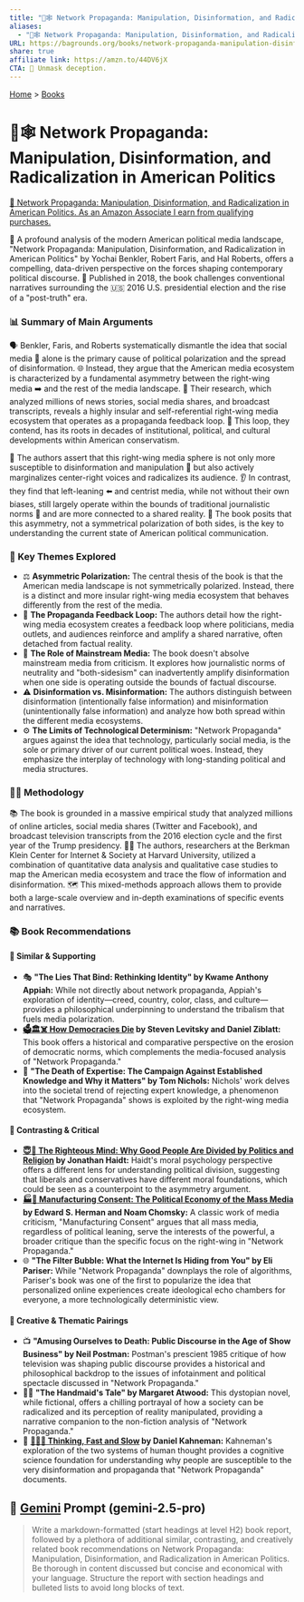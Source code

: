 ```yaml
---
title: "📢🕸️ Network Propaganda: Manipulation, Disinformation, and Radicalization in American Politics"
aliases:
  - "📢🕸️ Network Propaganda: Manipulation, Disinformation, and Radicalization in American Politics"
URL: https://bagrounds.org/books/network-propaganda-manipulation-disinformation-and-radicalization-in-american-politics
share: true
affiliate link: https://amzn.to/44DV6jX
CTA: 🚨 Unmask deception.
---
```

[Home](../index.md) > [Books](./index.md)  
# 📢🕸️ Network Propaganda: Manipulation, Disinformation, and Radicalization in American Politics  
[🛒 Network Propaganda: Manipulation, Disinformation, and Radicalization in American Politics. As an Amazon Associate I earn from qualifying purchases.](https://amzn.to/44DV6jX)  
  
📖 A profound analysis of the modern American political media landscape, "Network Propaganda: Manipulation, Disinformation, and Radicalization in American Politics" by Yochai Benkler, Robert Faris, and Hal Roberts, offers a compelling, data-driven perspective on the forces shaping contemporary political discourse. 📅 Published in 2018, the book challenges conventional narratives surrounding the 🇺🇸 2016 U.S. presidential election and the rise of a "post-truth" era.  
  
### **📊 Summary of Main Arguments**  
  
🗣️ Benkler, Faris, and Roberts systematically dismantle the idea that social media 📱 alone is the primary cause of political polarization and the spread of disinformation. 🌐 Instead, they argue that the American media ecosystem is characterized by a fundamental asymmetry between the right-wing media ➡️ and the rest of the media landscape. 🔬 Their research, which analyzed millions of news stories, social media shares, and broadcast transcripts, reveals a highly insular and self-referential right-wing media ecosystem that operates as a propaganda feedback loop. 🔄 This loop, they contend, has its roots in decades of institutional, political, and cultural developments within American conservatism.  
  
📢 The authors assert that this right-wing media sphere is not only more susceptible to disinformation and manipulation 🤥 but also actively marginalizes center-right voices and radicalizes its audience. 👂 In contrast, they find that left-leaning ⬅️ and centrist media, while not without their own biases, still largely operate within the bounds of traditional journalistic norms 📰 and are more connected to a shared reality. 🔑 The book posits that this asymmetry, not a symmetrical polarization of both sides, is the key to understanding the current state of American political communication.  
  
### **📌 Key Themes Explored**  
  
* ⚖️ **Asymmetric Polarization:** The central thesis of the book is that the American media landscape is not symmetrically polarized. Instead, there is a distinct and more insular right-wing media ecosystem that behaves differently from the rest of the media.  
* 📢 **The Propaganda Feedback Loop:** The authors detail how the right-wing media ecosystem creates a feedback loop where politicians, media outlets, and audiences reinforce and amplify a shared narrative, often detached from factual reality.  
* 📰 **The Role of Mainstream Media:** The book doesn't absolve mainstream media from criticism. It explores how journalistic norms of neutrality and "both-sidesism" can inadvertently amplify disinformation when one side is operating outside the bounds of factual discourse.  
* ⚠️ **Disinformation vs. Misinformation:** The authors distinguish between disinformation (intentionally false information) and misinformation (unintentionally false information) and analyze how both spread within the different media ecosystems.  
* ⚙️ **The Limits of Technological Determinism:** "Network Propaganda" argues against the idea that technology, particularly social media, is the sole or primary driver of our current political woes. Instead, they emphasize the interplay of technology with long-standing political and media structures.  
  
### **👨‍🔬 Methodology**  
  
📚 The book is grounded in a massive empirical study that analyzed millions of online articles, social media shares (Twitter and Facebook), and broadcast television transcripts from the 2016 election cycle and the first year of the Trump presidency. 🧑‍🎓 The authors, researchers at the Berkman Klein Center for Internet & Society at Harvard University, utilized a combination of quantitative data analysis and qualitative case studies to map the American media ecosystem and trace the flow of information and disinformation. 🗺️ This mixed-methods approach allows them to provide both a large-scale overview and in-depth examinations of specific events and narratives.  
  
### **📚 Book Recommendations**  
  
#### **🤝 Similar & Supporting**  
  
* 🎭 **"The Lies That Bind: Rethinking Identity" by Kwame Anthony Appiah:** While not directly about network propaganda, Appiah's exploration of identity—creed, country, color, class, and culture—provides a philosophical underpinning to understand the tribalism that fuels media polarization.  
* **[🗳️🏛️☠️ How Democracies Die](./how-democracies-die.md) by Steven Levitsky and Daniel Ziblatt:** This book offers a historical and comparative perspective on the erosion of democratic norms, which complements the media-focused analysis of "Network Propaganda."  
* 🧠 **"The Death of Expertise: The Campaign Against Established Knowledge and Why it Matters" by Tom Nichols:** Nichols' work delves into the societal trend of rejecting expert knowledge, a phenomenon that "Network Propaganda" shows is exploited by the right-wing media ecosystem.  
  
#### **🤔 Contrasting & Critical**  
  
* **[😇🧠 The Righteous Mind: Why Good People Are Divided by Politics and Religion](./the-righteous-mind.md) by Jonathan Haidt:** Haidt's moral psychology perspective offers a different lens for understanding political division, suggesting that liberals and conservatives have different moral foundations, which could be seen as a counterpoint to the asymmetry argument.  
* **[🏭🫡 Manufacturing Consent: The Political Economy of the Mass Media](./manufacturing-consent.md) by Edward S. Herman and Noam Chomsky:** A classic work of media criticism, "Manufacturing Consent" argues that all mass media, regardless of political leaning, serve the interests of the powerful, a broader critique than the specific focus on the right-wing in "Network Propaganda."  
* 🌐 **"The Filter Bubble: What the Internet Is Hiding from You" by Eli Pariser:** While "Network Propaganda" downplays the role of algorithms, Pariser's book was one of the first to popularize the idea that personalized online experiences create ideological echo chambers for everyone, a more technologically deterministic view.  
  
#### **🎨 Creative & Thematic Pairings**  
  
* 📺 **"Amusing Ourselves to Death: Public Discourse in the Age of Show Business" by Neil Postman:** Postman's prescient 1985 critique of how television was shaping public discourse provides a historical and philosophical backdrop to the issues of infotainment and political spectacle discussed in "Network Propaganda."  
* 👩‍🦰 **"The Handmaid's Tale" by Margaret Atwood:** This dystopian novel, while fictional, offers a chilling portrayal of how a society can be radicalized and its perception of reality manipulated, providing a narrative companion to the non-fiction analysis of "Network Propaganda."  
* 🧠 **[🤔🐇🐢 Thinking, Fast and Slow](./thinking-fast-and-slow.md) by Daniel Kahneman:** Kahneman's exploration of the two systems of human thought provides a cognitive science foundation for understanding why people are susceptible to the very disinformation and propaganda that "Network Propaganda" documents.  
  
## 💬 [Gemini](../software/gemini.md) Prompt (gemini-2.5-pro)  
> Write a markdown-formatted (start headings at level H2) book report, followed by a plethora of additional similar, contrasting, and creatively related book recommendations on Network Propaganda: Manipulation, Disinformation, and Radicalization in American Politics. Be thorough in content discussed but concise and economical with your language. Structure the report with section headings and bulleted lists to avoid long blocks of text.
